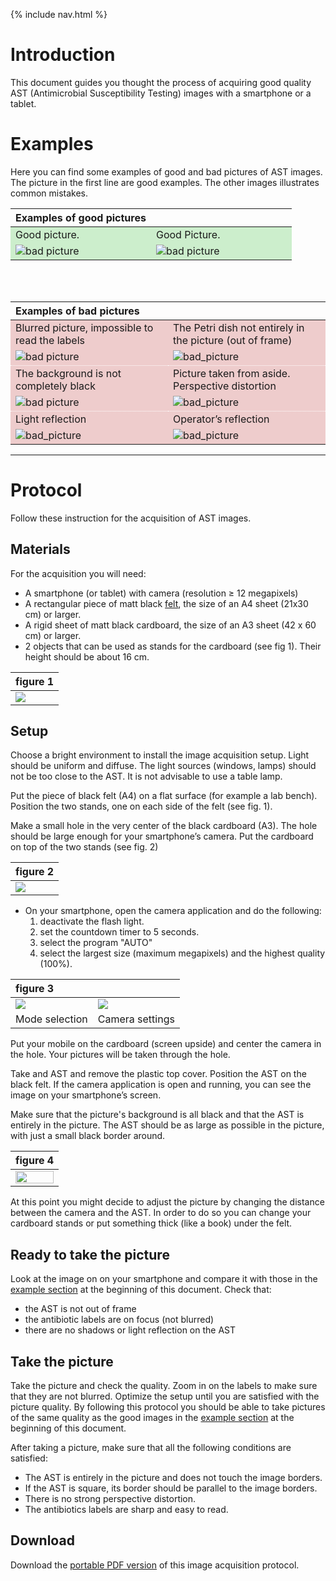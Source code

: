 {% include nav.html %}

<style>
 .gt {
     color : green;
 }
 .rt {
     color : red;
 }
 .rbg {
     background-color:#ecc;
 }
 .gbg {
     background-color:#cec;
 }
 td.top-label {
     vertical-align : top;
     border-top : 1px dotted #fff !important;
 }
 
</style>

# Introduction #
This document guides you thought the process of acquiring good quality AST (Antimicrobial Susceptibility Testing) images with a smartphone or a tablet.

# <a name="examples"></a> Examples #

Here you can find some examples of good and bad pictures of AST images.
The picture in the first line are good examples. The other images illustrates common mistakes.

<!-- 

     | Examples of good pictures                     |                                               |
     |:----------------------------------------------|:----------------------------------------------|
     | <i class="fas fa-check gt"></i> Good picture. | <i class="fas fa-check gt"></i> Good Picture. |
     | ![bad picture][good_sq]                       | ![bad picture][good_circle]                   |

     [good_sq]:images/IMG_20180107_183954.jpg
     [good_circle]:images/IMG_20180107_184123.jpg
-->

<table>
    <thead>
	<tr>
	    <th style="text-align: left; width:50%;">Examples of good pictures</th>
	    <th style="text-align: left; width:50%;"></th>
	</tr>
    </thead>
    <tbody>
	<tr>
	    <td class="gbg"><i class="fas fa-check-circle gt"></i> Good picture.</td>
	    <td class="gbg"><i class="fas fa-check-circle gt"></i> Good Picture.</td>
	</tr>
	<tr>
	    <td class="gbg"><img src="images/IMG_20180107_183954.jpg" alt="bad picture" /></td>
	    <td class="gbg"><img src="images/IMG_20180107_184123.jpg" alt="bad picture" /></td>
	</tr>
    </tbody>
</table>

<br><br>

<table>
    <thead>
	<tr>
	    <th style="text-align: left; width:50%;">Examples of bad pictures</th>
	    <th style="text-align: left; width : 50%;"> </th>
	</tr>
    </thead>
    <tbody>
	<tr>
	    <td class="top-label rbg"><i class="fas fa-times-circle rt"></i> Blurred picture, impossible to read the labels</td>
	    <td class="top-label rbg"><i class="fas fa-times-circle rt"></i> The Petri dish not entirely in the picture (out of frame)</td>
	</tr>
	<tr>
	    <td class="rbg"><img src="images/IMG_20180107_183257.jpg" alt="bad picture" /></td>
	    <td class="rbg"><img src="images/bad_frame.jpg" alt="bad_picture" /></td>
	</tr>
	<tr>
	    <td class="top-label rbg"><i class="fas fa-times-circle rt"></i> The background is not completely black</td>
	    <td class="top-label rbg"><i class="fas fa-times-circle rt"></i> Picture taken from aside. Perspective distortion</td>
	</tr>
	<tr>
	    <td class="rbg"><img src="images/IMG_20180130_205107.jpg" alt="bad picture" /></td>
	    <td class="rbg"><img src="images/bad_perspective.jpg" alt="bad_picture" /></td>
	</tr>
	<tr>
	    <td class="top-label rbg"><i class="fas fa-times-circle rt"></i> Light reflection</td>
	    <td class="top-label rbg"><i class="fas fa-times-circle rt"></i> Operator’s reflection</td>
	</tr>
	<tr>
	    <td class="rbg"><img src="images/bad_reflex.jpg" alt="bad_picture" /></td>
	    <td class="rbg"><img src="images/IMG_20171225_182209_enhanced.jpg" alt="bad_picture" /></td>
	</tr>
    </tbody>
</table>

<!--

| Examples of bad pictures                                                        |                                                            |
|:--------------------------------------------------------------------------------|:-----------------------------------------------------------|
| <i class="fas fa-times rt"></i> Blurred picture, impossible to read the labels. | The Petri dish not entirely in the picture (out of frame). |
| ![bad picture][bad_blurred]                                                     | ![bad_picture][bad_oof]                                    |
| The background is not completely black                                          | Picture taken from aside. Perspective distortion.          |
| ![bad picture][bad_no_black]                                                    | ![bad_picture][bad_pers]                                   |
| Light reflection                                                                | Operator's reflection                                      |
| ![bad_picture][bad_reflex]                                                      | ![bad_picture][bad_op]                                     |

[bad_no_black]:images/IMG_20180130_205107.jpg

[bad_blurred]:images/IMG_20180107_183257.jpg
[bad_op]:images/IMG_20171225_182209_enhanced.jpg
[bad_oof]:images/bad_frame.jpg
[bad_pers]:images/bad_perspective.jpg
[bad_reflex]:images/bad_reflex.jpg

-->

<hr id="my_hr">

# Protocol #

Follow these instruction for the acquisition of AST images.

## <a name="materials"></a> Materials ##

For the acquisition you will need:

- A smartphone (or tablet) with camera (resolution ≥ 12 megapixels)
- A rectangular piece of matt black [felt](https://en.wikipedia.org/wiki/Felt), the size of an A4 sheet (21x30 cm) or larger.
- A rigid sheet of matt black cardboard, the size of an A3 sheet (42 x 60 cm)  or larger.
- 2 objects that can be used as stands for the cardboard (see fig 1). Their height should be about 16 cm.

| figure 1                          |
|:----------------------------------|
| ![](images/protocol_material.jpg) |



## <a name="setup"></a> Setup ##

Choose a bright environment to install the image acquisition setup.
Light should be uniform and diffuse. The light sources (windows, lamps) should not be too close to the AST.
It is not advisable to use a table lamp.

Put the piece of black felt (A4) on a flat surface (for example a lab bench). Position the two stands, one on each side of the felt (see fig. 1).

Make a small hole in the very center of the black cardboard (A3). The hole should be large enough for your smartphone’s camera.
Put the cardboard on top of the two stands (see fig. 2)

| figure 2                       |
|:-------------------------------|
| ![](images/protocol_setup.jpg) |

- On your smartphone, open the camera application and do the following:
	1. deactivate the flash light.
	2. set the countdown timer to 5 seconds.
	3. select the program "AUTO"
	4. select the largest size (maximum megapixels) and the highest quality (100%). 
	

| figure 3                        |                                        |
|:--------------------------------|----------------------------------------|
| ![](images/Screenshot_AUTO.png) | ![](images/Screenshot_SizeQuality.png) |
| Mode selection                  | Camera settings                        |


Put your mobile on the cardboard (screen upside) and center the camera in the hole. Your pictures will be taken through the hole.

Take and AST and remove the plastic top cover. Position the AST on the black felt.
If the camera application is open and running, you can see the image on your smartphone’s screen.

Make sure that the picture's background is all black and that the AST is entirely in the picture.
The AST should be as large as possible in the picture, with just a small black border around.

	
| figure 4                                                 |
|:---------------------------------------------------------|
| <img src="images/protocol_setup_final.jpg" width="100%"> |


At this point you might decide to adjust the picture by changing the distance between the camera and the AST.
In order to do so you can change your cardboard stands or put something thick (like a book) under the felt.

## <a name="ready"></a> Ready to take the picture ##

Look at the image on on your smartphone and compare it with those in the [example section](#examples) at the beginning of this document.
Check that:
- the AST is not out of frame
- the antibiotic labels are on focus (not blurred)
- there are no shadows or light reflection on the AST

## <a name="go"></a> Take the picture ##

Take the picture and check the quality. Zoom in on the labels to make sure that they are not blurred. 
Optimize the setup until you are satisfied with the picture quality.
By following this protocol you should be able to take pictures of the same quality as the good images in the [example section](#examples) at the beginning of this document.

After taking a picture, make sure that all the following conditions are satisfied:
   - The AST is entirely in the picture and does not touch the image borders.
   - If the AST is square, its border should be parallel to the image borders.
   - There is no strong perspective distortion.
   - The antibiotics labels are sharp and easy to read.

## <a name="pdf"></a> Download ##

Download the <a href="assets/downloads/Brochure_MSF_ASTapp_V6_EN.pdf"> portable PDF version</a> of this image acquisition protocol.
